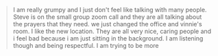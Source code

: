 


> I am really grumpy and I just don't feel like talking with many people.  Steve is on the small group zoom call and they are all talking about the prayers that they need.  we just changed the office and vinnie's room. I like the new location. They are all very nice, caring people and i feel bad because i am just sitting in the background.  I am listening though and being respectful. I am trying to be more
<!--stackedit_data:
eyJoaXN0b3J5IjpbNzY1NDcyMzIyLDQyMjU3OTc3MF19
-->